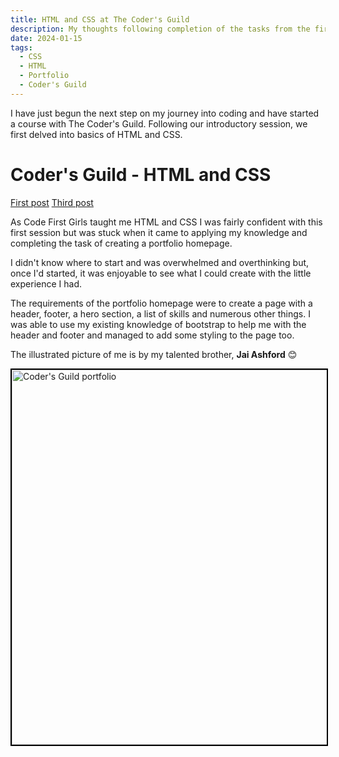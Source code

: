 ```yaml
---
title: HTML and CSS at The Coder's Guild
description: My thoughts following completion of the tasks from the first full session at The Coder's Guild
date: 2024-01-15
tags:
  - CSS
  - HTML
  - Portfolio
  - Coder's Guild
---
```

I have just begun the next step on my journey into coding and have started a course with The Coder's Guild. Following our introductory session, we first delved into basics of HTML and CSS. 

<h1>Coder's Guild - HTML and CSS</h1>

<a href="/blog/firstpost/">First post</a>
<a href="/blog/thirdpost/">Third post</a>

As Code First Girls taught me HTML and CSS I was fairly confident with this first session but was stuck when it came to applying my knowledge and completing the task of creating a portfolio homepage. 

I didn't know where to start and was overwhelmed and overthinking but, once I'd started, it was enjoyable to see what I could create with the little experience I had. 

The requirements of the portfolio homepage were to create a page with a header, footer, a hero section, a list of skills and numerous other things. I was able to use my existing knowledge of bootstrap to help me with the header and footer and managed to add some styling to the page too. 

The illustrated picture of me is by my talented brother, **Jai Ashford** 😊

<img style="border:black; border-width:2px; border-style:solid;" src="/img/portfolio.jpg" alt="Coder's Guild portfolio" width=600vw>
